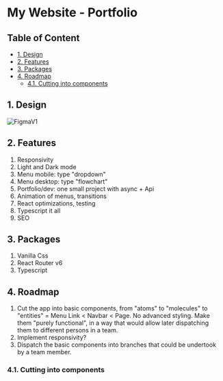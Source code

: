 # My Website - Portfolio <!-- omit in toc -->

## Table of Content <!-- omit in toc -->
- [1. Design](#1-design)
- [2. Features](#2-features)
- [3. Packages](#3-packages)
- [4. Roadmap](#4-roadmap)
  - [4.1. Cutting into components](#41-cutting-into-components)

## 1. Design

![FigmaV1](https://i.ibb.co/MRfdD8r/Designs.png)

## 2. Features

1. Responsivity
2. Light and Dark mode
3. Menu mobile: type "dropdown"
4. Menu desktop: type "flowchart"
5. Portfolio/dev: one small project with async + Api
6. Animation of menus, transitions
7. React optimizations, testing
8. Typescript it all
9. SEO

## 3. Packages

1. Vanilla Css
2. React Router v6
3. Typescript

## 4. Roadmap

1. Cut the app into basic components, from "atoms" to "molecules" to "entities" = Menu Link < Navbar < Page. No advanced styling. Make them "purely functional", in a way that would allow later dispatching them to different persons in a team.
2. Implement responsivity?
3. Dispatch the basic components into branches that could be undertook by a team member.

### 4.1. Cutting into components

